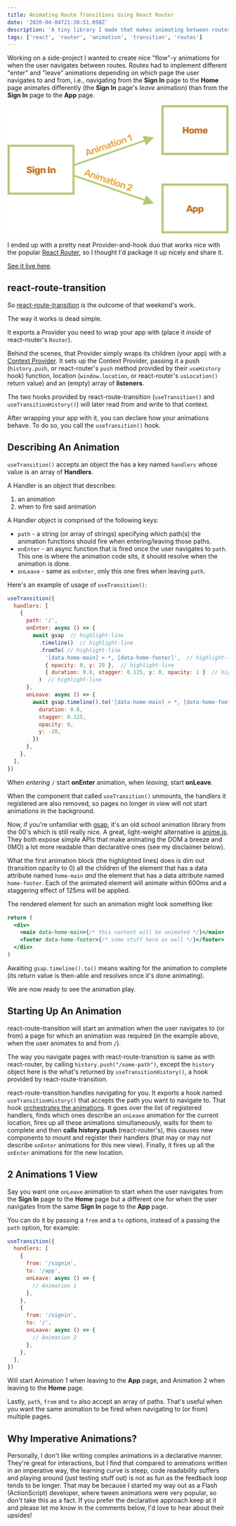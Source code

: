 ```yaml
---
title: Animating Route Transitions Using React Router
date: '2020-04-04T21:38:51.098Z'
description: 'A tiny library I made that makes animating between routes much easier.'
tags: ['react', 'router', 'animation', 'transition', 'routes']
---
```


Working on a side-project I wanted to create nice "flow"-y animations for when the user navigates between routes. Routes had to implement different "enter" and "leave" animations depending on which page the user navigates to and from, i.e., navigating from the **Sign In** page to the **Home** page animates differently (the **Sign In** page's _leave_ animation) than from the **Sign In** page to the **App** page.

![Animating From Sign In to Other Pages](./diag-1@2x.png)

I ended up with a pretty neat Provider-and-hook duo that works nice with the popular [React Router](https://github.com/ReactTraining/react-router), so I thought I'd package it up nicely and share it.

[See it live here](https://dutzi.github.io/react-route-transition/#/).

## react-route-transition

So [react-route-transition](https://github.com/dutzi/react-route-transition) is the outcome of that weekend's work.

The way it works is dead simple.

It exports a Provider you need to wrap your app with (place it _inside_ of react-router's `Router`).

<div class="sidenote">

Behind the scenes, that Provider simply wraps its children (your app) with a [Context Provider](https://github.com/dutzi/react-route-transition/blob/master/src/TransitionProvider.tsx#L26). It sets up the Context Provider, passing it a push (`history.push`, or react-router's `push` method provided by their `useHistory` hook) function, location (`window.location`, or react-router's `usLocation()` return value) and an (empty) array of **listeners**.

The two hooks provided by react-route-transition (`useTransition()` and `useTransitionHistory()`) will later read from and write to that context.

</div>

After wrapping your app with it, you can declare how your animations behave. To do so, you call the `useTransition()` hook.

## Describing An Animation

`useTransition()` accepts an object the has a key named `handlers` whose value is an array of **Handlers**.

A Handler is an object that describes:

1. an animation
2. when to fire said animation

A Handler object is comprised of the following keys:

- `path` - a string (or array of strings) specifying which path(s) the animation functions should fire when entering/leaving those paths.
- `onEnter` - an async function that is fired once the user navigates to `path`. This one is where the animation code sits, it should resolve when the animation is done.
- `onLeave` - same as `onEnter`, only this one fires when leaving `path`.

Here's an example of usage of `useTransition()`:

<!-- prettier-ignore -->
```js
useTransition({
  handlers: [
    {
      path: '/',
      onEnter: async () => {
        await gsap  // highlight-line
          .timeline()  // highlight-line
          .fromTo( // highlight-line
            '[data-home-main] > *, [data-home-footer]',  // highlight-line
            { opacity: 0, y: 20 },  // highlight-line
            { duration: 0.6, stagger: 0.125, y: 0, opacity: 1 }  // highlight-line
          )  // highlight-line
      },
      onLeave: async () => {
        await gsap.timeline().to('[data-home-main] > *, [data-home-footer]', {
          duration: 0.6,
          stagger: 0.125,
          opacity: 0,
          y: -20,
        })
      },
    },
  ],
})
```

When _entering_ `/` start **onEnter** animation, when _leaving_, start **onLeave**.

When the component that called `useTransition()` unmounts, the handlers it registered are also removed, so pages no longer in view will not start animations in the background.

Now, if you're unfamiliar with [gsap](https://github.com/greensock/GSAP), it's an old school animation library from the 00's which is still really nice. A great, light-weight alternative is [anime.js](https://github.com/juliangarnier/anime/). They both expose simple APIs that make animating the DOM a breeze and (IMO) a lot more readable than declarative ones (see my disclaimer below).

What the first animation block (the highlighted lines) does is dim out (transition opacity to 0) all the children of the element that has a data attribute named `home-main` _and_ the element that has a data attribute named `home-footer`. Each of the animated element will animate within 600ms and a staggering effect of 125ms will be applied.

The rendered element for such an animation might look something like:

```jsx
return (
  <div>
    <main data-home-main>{/* this content will be animated */}</main>
    <footer data-home-footer>{/* some stuff here as well */}</footer>
  </div>
)
```

Awaiting `gsap.timeline().to()` means waiting for the animation to complete (its return value is then-able and resolves once it's done animating).

We are now ready to see the animation play.

## Starting Up An Animation

react-route-transition will start an animation when the user navigates to (or from) a page for which an animation was required (in the example above, when the user animates to and from `/`).

The way you navigate pages with react-route-transition is same as with react-router, by calling `history.push("/some-path")`, except the `history` object here is the what's returned by `useTransitionHistory()`, a hook provided by react-route-transition.

<div class="sidenote">

react-route-transition handles navigating for you. It exports a hook named `useTransitionHistory()` that accepts the path you want to navigate to. That hook [orchestrates the animations](https://github.com/dutzi/react-route-transition/blob/master/src/use-transition-history.ts#L20-L56). It goes over the list of registered handlers, finds which ones describe an `onLeave` animation for the current location, fires up all these animations simultaneously, waits for them to complete and then **calls history.push** (react-router's), this causes new components to mount and register their handlers (that may or may not describe `onEnter` animations for this new view). Finally, it fires up all the `onEnter` animations for the new location.

</div>

## 2 Animations 1 View

Say you want one `onLeave` animation to start when the user navigates from the **Sign In** page to the **Home** page but a different one for when the user navigates from the same **Sign In** page to the **App** page.

You can do it by passing a `from` and a `to` options, instead of a passing the `path` option, for example:

```js
useTransition({
  handlers: [
    {
      from: '/signin',
      to: '/app',
      onLeave: async () => {
        // Animation 1
      },
    },
    {
      from: '/signin',
      to: '/',
      onLeave: async () => {
        // Animation 2
      },
    },
  ],
})
```

Will start Animation 1 when leaving to the **App** page, and Animation 2 when leaving to the **Home** page.

Lastly, `path`, `from` and `to` also accept an array of paths. That's useful when you want the same animation to be fired when navigating to (or from) multiple pages.

## Why Imperative Animations?

Personally, I don't like writing complex animations in a declarative manner. They're great for interactions, but I find that compared to animations written in an imperative way, the learning curve is steep, code readability suffers and playing around (just testing stuff out) is not as fun as the feedback loop tends to be longer. That may be because I started my way out as a Flash (ActionScript) developer, where tween animations were very popular, so don't take this as a fact. If you prefer the declarative approach keep at it and please let me know in the comments below, I'd love to hear about their upsides!
